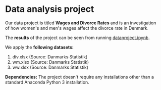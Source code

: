 # Data analysis project

Our data project is titled **Wages and Divorce Rates** and is an investigation of how women's and men's wages affect the divorce rate in Denmark.

The **results** of the project can be seen from running [dataproject.ipynb](dataproject.ipynb).

We apply the **following datasets**:

1. div.xlsx (Source: Danmarks Statistik) 
2. wm.xlsx (Source: Danmarks Statistik) 
3. ww.xlsx (Source: Danmarks Statistik) 

**Dependencies:** The project doesn't require any installations other than a standard Anaconda Python 3 installation.
